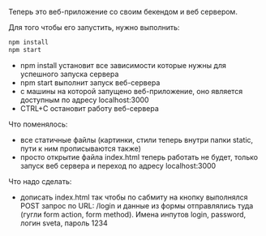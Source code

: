 Теперь это веб-приложение со своим бекендом и веб сервером.

Для того чтобы его запустить, нужно выполнить:

```bash
npm install
npm start
```

- npm install установит все зависимости которые нужны для успешного запуска сервера
- npm start выполнит запуск веб-сервера
- с машины на которой запущено веб-приложение, оно является доступным по адресу localhost:3000
- CTRL+C остановит работу веб-сервера 

Что поменялось:
- все статичные файлы (картинки, стили теперь внутри папки static, пути к ним прописываются также)
- просто открытие файла index.html теперь работать не будет, только запуск веб сервера и переход по адресу localhost:3000

Что надо сделать:
- дописать index.html так чтобы по сабмиту на кнопку выполнялся POST запрос по URL: /login и данные из формы отправлялись туда
(гугли form action, form method). Имена инпутов login, password, логин sveta, пароль 1234 
